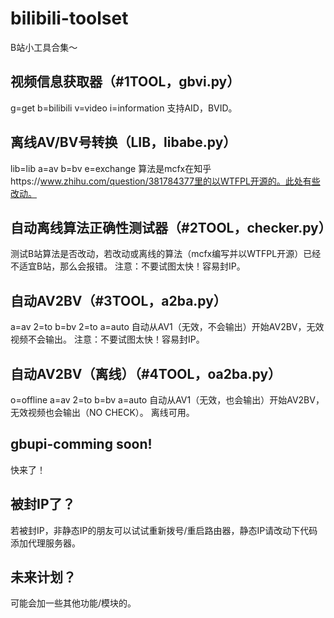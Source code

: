 # bilibili-toolset
B站小工具合集～
## 视频信息获取器（#1TOOL，gbvi.py）
g=get b=bilibili v=video i=information
支持AID，BVID。
## 离线AV/BV号转换（LIB，libabe.py）
lib=lib a=av b=bv e=exchange
算法是mcfx在知乎https://www.zhihu.com/question/381784377里的以WTFPL开源的。此处有些改动。
## 自动离线算法正确性测试器（#2TOOL，checker.py）
测试B站算法是否改动，若改动或离线的算法（mcfx编写并以WTFPL开源）已经不适宜B站，那么会报错。
注意：不要试图太快！容易封IP。
## 自动AV2BV（#3TOOL，a2ba.py）
a=av 2=to b=bv 2=to a=auto
自动从AV1（无效，不会输出）开始AV2BV，无效视频不会输出。
注意：不要试图太快！容易封IP。
## 自动AV2BV（离线）（#4TOOL，oa2ba.py）
o=offline a=av 2=to b=bv a=auto
自动从AV1（无效，也会输出）开始AV2BV，无效视频也会输出（NO CHECK）。
离线可用。
## gbupi-comming soon!
快来了！
## 被封IP了？
若被封IP，非静态IP的朋友可以试试重新拨号/重启路由器，静态IP请改动下代码添加代理服务器。
## 未来计划？
可能会加一些其他功能/模块的。